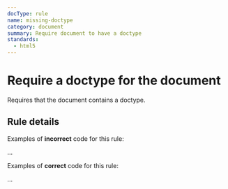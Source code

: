 ```yaml
---
docType: rule
name: missing-doctype
category: document
summary: Require document to have a doctype
standards:
  - html5
---
```


# Require a doctype for the document

Requires that the document contains a doctype.

## Rule details

Examples of **incorrect** code for this rule:

<validate name="incorrect" rules="missing-doctype">
    <html>
        <body>...</body>
    </html>
</validate>

Examples of **correct** code for this rule:

<validate name="correct" rules="missing-doctype">
    <!doctype html>
    <html>
        <body>...</body>
    </html>
</validate>
